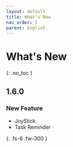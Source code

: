```yaml
---
layout: default
title: What's New
nav_order: 1
parent: English
---
```


# What's New
{: .no_toc }

## 1.6.0

### New Feature

- JoyStick
- Task Reminder

{: .fs-6 .fw-300 }

